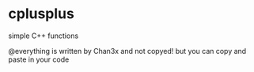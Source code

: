 # cplusplus
simple C++ functions




 @everything is written by Chan3x
and not copyed!
but you can copy and paste in your code
